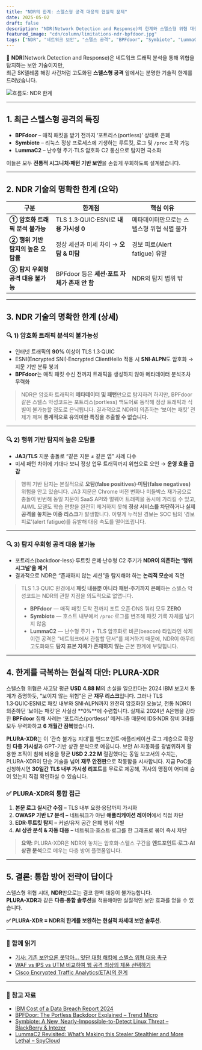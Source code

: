 ```yaml
---
title: "NDR의 한계: 스텔스형 공격 대응의 현실적 문제"
date: 2025-05-02
draft: false
description: "NDR(Network Detection and Response)의 한계와 스텔스형 위협 대응을 위한 현실적인 접근 방안을 탐구합니다."
featured_image: "cdn/column/limitations-ndr-bpfdoor.jpg"
tags: ["NDR", "네트워크 보안", "스텔스 공격", "BPFdoor", "Symbiote", "LummaC2", "암호화 트래픽", "보안 솔루션", "PLURA-XDR"]
---
```


📡 **NDR**(Network Detection and Response)은 네트워크 트래픽 분석을 통해 위협을 탐지하는 보안 기술이지만,  
최근 SK텔레콤 해킹 사건처럼 고도화된 **스텔스형 공격** 앞에서는 분명한 기술적 한계를 드러냈습니다.

![흐름도: NDR 한계](https://blog.plura.io/cdn/column/limitations-ndr-bpfdoor.jpg)

<!--more-->

---

## 1. 최근 스텔스형 공격의 특징

* **BPFdoor** – 매직 패킷을 받기 전까지 ‘포트리스(portless)’ 상태로 은폐  
* **Symbiote** – 리눅스 정상 프로세스에 기생하는 루트킷, 로그 및 `/proc` 조작 가능  
* **LummaC2** – 난수형 주기·TLS 암호화 C2 통신으로 탐지면 극소화  

이들은 모두 **전통적 시그니처·패턴 기반 보안**을 손쉽게 우회하도록 설계됐습니다.

---

## 2. NDR 기술의 명확한 한계 (요약)

| 구분 | 한계점 | 핵심 이유 |
|------|--------|-----------|
| **① 암호화 트래픽 분석 불가능** | TLS 1.3·QUIC·ESNI로 **내용 가시성 0** | 메타데이터만으로는 스텔스형 위협 식별 불가 |
| **② 행위 기반 탐지의 높은 오탐률** | 정상 세션과 미세 차이 → **오탐 & 미탐** | 경보 피로(Alert fatigue) 유발 |
| **③ 탐지 우회형 공격 대응 불가능** | BPFdoor 등은 **세션·포트 자체가 존재 안 함** | NDR의 탐지 범위 밖 |

---

## 3. NDR 기술의 명확한 한계 (상세)

### 🔍 1) 암호화 트래픽 분석의 불가능성
* 인터넷 트래픽의 **90%** 이상이 TLS 1.3·QUIC  
* ESNI(Encrypted SNI)·Encrypted ClientHello 적용 시 **SNI·ALPN**도 암호화 → 지문 기반 분류 붕괴  
* **BPFdoor**는 매직 패킷 수신 전까지 트래픽을 생성하지 않아 메타데이터 분석조차 무력화  

> NDR은 암호화 트래픽의 **메타데이터 및 패턴**만으로 탐지하려 하지만, BPFdoor 같은 스텔스 악성코드는 포트리스(portless) 백도어로 동작해 정상 트래픽과 식별이 불가능할 정도로 은닉됩니다. 결과적으로 NDR이 의존하는 ‘보이는 패킷’ 전제가 깨져 **통계적으로 유의미한 특징을 추출할 수 없습니다.**

---

### 🔍 2) 행위 기반 탐지의 높은 오탐률
* **JA3/TLS** 지문 충돌로 “같은 지문 ≠ 같은 앱” 사례 다수  
* 미세 패턴 차이에 기대다 보니 정상 업무 트래픽까지 위협으로 오인 → **운영 효율 급감**  

> 행위 기반 탐지는 본질적으로 **오탐(false positives)·미탐(false negatives)** 위험을 안고 있습니다. JA3 지문은 Chrome 버전 변화나 미들박스 재가공으로 충돌이 빈번해 동일 지문이 SaaS API와 멀웨어 트래픽을 동시에 가리킬 수 있고, AI/ML 모델도 학습 편향을 완전히 제거하지 못해 **정상 서비스를 차단하거나 실제 공격을 놓치는 이중 리스크**가 발생합니다. 이렇게 누적된 경보는 SOC 팀의 ‘경보 피로’(alert fatigue)를 유발해 대응 속도를 떨어뜨립니다.

---

### 🔍 3) 탐지 우회형 공격 대응 불가능
* 포트리스(backdoor-less)·루트킷 은폐·난수형 C2 주기가 **NDR이 의존하는 ‘행위 시그널’을 제거**  
* 결과적으로 NDR은 “존재하지 않는 세션”을 탐지해야 하는 **논리적 모순**에 직면  

> TLS 1.3·QUIC 환경에서 **패킷 내용뿐 아니라 패턴·주기까지 은폐**하는 스텔스 악성코드는 NDR의 관찰 지점을 의도적으로 없앱니다.  
> * **BPFdoor** — 매직 패킷 도착 전까지 포트 오픈·DNS 쿼리 모두 **ZERO**  
> * **Symbiote** — 호스트 내부에서 `/proc`·로그를 변조해 패킷 기록 자체를 남기지 않음  
> * **LummaC2** — 난수형 주기 + TLS 암호화로 비콘(beacon) 타임라인 삭제  
> 이런 공격은 “네트워크에서 관찰할 단서”를 제거하기 때문에, NDR이 아무리 고도화돼도 **탐지 표본 자체가 존재하지 않는** 근본 한계에 부딪힙니다.

---

## 4. 한계를 극복하는 현실적 대안: **PLURA-XDR**

스텔스형 위협은 사고당 평균 **USD 4.88 M**의 손실을 일으킨다는 2024 IBM 보고서 통계가 증명하듯, “보이지 않는 위험”은 곧 **재무 리스크**입니다. 그러나 TLS 1.3·QUIC·ESNI로 패킷 내부와 SNI·ALPN까지 완전히 암호화된 오늘날, 전통 NDR이 의존하던 ‘보이는 패킷’은 사실상 **0%**에 수렴합니다. 실제로 2024년 A은행을 강타한 **BPFdoor** 침해 사례는 ‘포트리스(portless)’ 메커니즘 때문에 IDS·NDR 장비 3대를 모두 무력화하고 **6 개월간 잠복**했습니다.  

**PLURA-XDR**는 이 ‘관측 불가능 지대’를 엔드포인트·애플리케이션·로그 계층으로 확장된 **다층 가시성**과 GPT-기반 상관 분석으로 메웁니다. 보안 AI·자동화를 광범위하게 활용한 조직이 침해 비용을 평균 **USD 2.22 M** 절감했다는 동일 보고서의 수치는, PLURA-XDR이 단순 기술을 넘어 **재무 안전판**으로 작동함을 시사합니다. 지금 PoC를 신청하시면 **30일간 TLS 내부 가시성 리포트**를 무료로 제공해, 귀사의 맹점이 어디에 숨어 있는지 직접 확인하실 수 있습니다.

### ✅ PLURA-XDR의 통합 접근
1. **본문 로그 실시간 수집** – TLS 내부 요청·응답까지 가시화  
2. **OWASP 기반 L7 분석** – 네트워크가 아닌 **애플리케이션 레이어**에서 직접 차단  
3. **EDR·루트킷 탐지** – 커널/유저 공간 은폐 행위 식별  
4. **AI 상관 분석 & 자동 대응** – 네트워크·호스트·로그를 한 그래프로 묶어 즉시 차단  

> **요약:** PLURA-XDR은 NDR이 놓치는 암호화·스텔스 구간을 **엔드포인트·로그·AI 상관 분석**으로 메우는 다층 방어 플랫폼입니다.

---

## 5. 결론: 통합 방어 전략이 답이다

스텔스형 위협 시대, **NDR**만으로는 결코 완벽 대응이 불가능합니다.  
**PLURA-XDR**과 같은 **다층·통합 솔루션**을 적용해야만 실질적인 보안 효과를 얻을 수 있습니다.

**✅ PLURA-XDR = NDR의 한계를 보완하는 현실적 차세대 보안 솔루션.**

---

### 📖 함께 읽기
* [기사: 기존 보안으론 못막아… 잇단 대형 해킹에 스텔스 위협 대응 촉구](https://n.news.naver.com/article/018/0006002991)  
* [WAF vs IPS vs UTM 비교하여 웹 공격 최상의 제품 선택하기](https://blog.plura.io/ko/column/waf_ips_utm_comparison/)  
* [Cisco Encrypted Traffic Analytics(ETA)의 한계](https://community.cisco.com/t5/security-knowledge-base/cisco-eta-feature-encrypted-traffic-analysis-at-glance/ta-p/4783197)

---

### 📑 참고 자료
* [IBM Cost of a Data Breach Report 2024](https://www.ibm.com/reports/data-breach)  
* [BPFDoor: The Portless Backdoor Explained – Trend Micro](https://www.trendmicro.com/en_us/research/22/e/bpfdoor-backdoor-analysis.html)  
* [Symbiote: A New, Nearly-Impossible-to-Detect Linux Threat – BlackBerry & Intezer](https://blogs.blackberry.com/en/2022/06/symbiote-a-new-nearly-impossible-to-detect-linux-threat)  
* [LummaC2 Revisited: What’s Making this Stealer Stealthier and More Lethal – SpyCloud](https://spycloud.com/blog/lummac2-malware-stealthier-capabilities/)  
